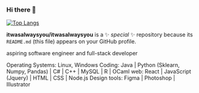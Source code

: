 ### Hi there 👋

[![Top Langs](https://github-readme-stats-git-masterrstaa-rickstaa.vercel.app/api/top-langs/?username=itwasalwaysyou)](https://github.com/anuraghazra/github-readme-stats)



**itwasalwaysyou/itwasalwaysyou** is a ✨ _special_ ✨ repository because its `README.md` (this file) appears on your GitHub profile.


aspiring software engineer and full-stack developer

Operating Systems: Linux, Windows
Coding: Java | Python (Sklearn, Numpy, Pandas) | C# | C++ | MySQL | R | OCaml
web: React | JavaScript (Jquery) | HTML | CSS | Node.js
Design tools: Figma | Photoshop | Illustrator
